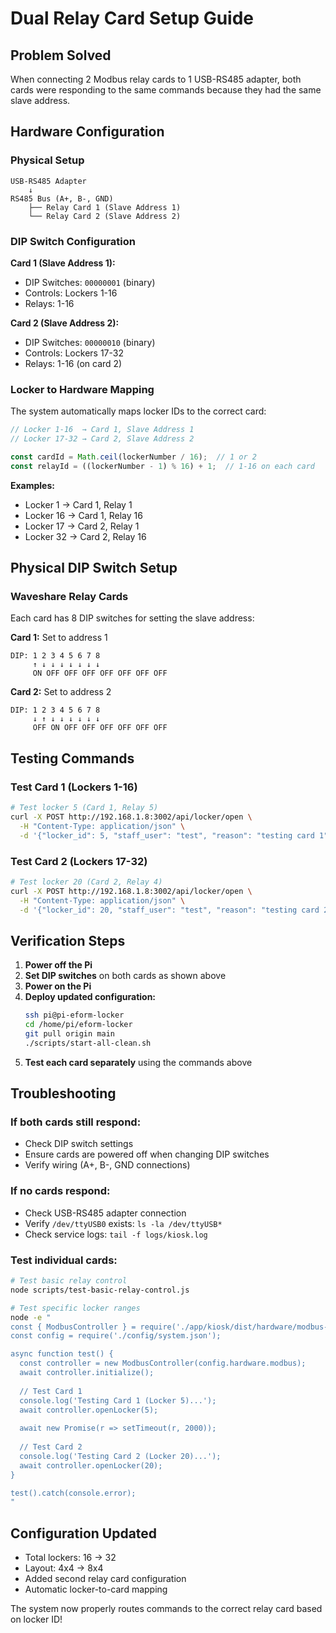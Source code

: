 # Dual Relay Card Setup Guide

## Problem Solved
When connecting 2 Modbus relay cards to 1 USB-RS485 adapter, both cards were responding to the same commands because they had the same slave address.

## Hardware Configuration

### Physical Setup
```
USB-RS485 Adapter
    ↓
RS485 Bus (A+, B-, GND)
    ├── Relay Card 1 (Slave Address 1)
    └── Relay Card 2 (Slave Address 2)
```

### DIP Switch Configuration

**Card 1 (Slave Address 1):**
- DIP Switches: `00000001` (binary)
- Controls: Lockers 1-16
- Relays: 1-16

**Card 2 (Slave Address 2):**
- DIP Switches: `00000010` (binary) 
- Controls: Lockers 17-32
- Relays: 1-16 (on card 2)

### Locker to Hardware Mapping

The system automatically maps locker IDs to the correct card:

```javascript
// Locker 1-16  → Card 1, Slave Address 1
// Locker 17-32 → Card 2, Slave Address 2

const cardId = Math.ceil(lockerNumber / 16);  // 1 or 2
const relayId = ((lockerNumber - 1) % 16) + 1;  // 1-16 on each card
```

**Examples:**
- Locker 1  → Card 1, Relay 1
- Locker 16 → Card 1, Relay 16
- Locker 17 → Card 2, Relay 1
- Locker 32 → Card 2, Relay 16

## Physical DIP Switch Setup

### Waveshare Relay Cards
Each card has 8 DIP switches for setting the slave address:

**Card 1:** Set to address 1
```
DIP: 1 2 3 4 5 6 7 8
     ↑ ↓ ↓ ↓ ↓ ↓ ↓ ↓
     ON OFF OFF OFF OFF OFF OFF OFF
```

**Card 2:** Set to address 2
```
DIP: 1 2 3 4 5 6 7 8
     ↓ ↑ ↓ ↓ ↓ ↓ ↓ ↓
     OFF ON OFF OFF OFF OFF OFF OFF
```

## Testing Commands

### Test Card 1 (Lockers 1-16)
```bash
# Test locker 5 (Card 1, Relay 5)
curl -X POST http://192.168.1.8:3002/api/locker/open \
  -H "Content-Type: application/json" \
  -d '{"locker_id": 5, "staff_user": "test", "reason": "testing card 1"}'
```

### Test Card 2 (Lockers 17-32)
```bash
# Test locker 20 (Card 2, Relay 4)
curl -X POST http://192.168.1.8:3002/api/locker/open \
  -H "Content-Type: application/json" \
  -d '{"locker_id": 20, "staff_user": "test", "reason": "testing card 2"}'
```

## Verification Steps

1. **Power off the Pi**
2. **Set DIP switches** on both cards as shown above
3. **Power on the Pi**
4. **Deploy updated configuration:**
   ```bash
   ssh pi@pi-eform-locker
   cd /home/pi/eform-locker
   git pull origin main
   ./scripts/start-all-clean.sh
   ```
5. **Test each card separately** using the commands above

## Troubleshooting

### If both cards still respond:
- Check DIP switch settings
- Ensure cards are powered off when changing DIP switches
- Verify wiring (A+, B-, GND connections)

### If no cards respond:
- Check USB-RS485 adapter connection
- Verify `/dev/ttyUSB0` exists: `ls -la /dev/ttyUSB*`
- Check service logs: `tail -f logs/kiosk.log`

### Test individual cards:
```bash
# Test basic relay control
node scripts/test-basic-relay-control.js

# Test specific locker ranges
node -e "
const { ModbusController } = require('./app/kiosk/dist/hardware/modbus-controller.js');
const config = require('./config/system.json');

async function test() {
  const controller = new ModbusController(config.hardware.modbus);
  await controller.initialize();
  
  // Test Card 1
  console.log('Testing Card 1 (Locker 5)...');
  await controller.openLocker(5);
  
  await new Promise(r => setTimeout(r, 2000));
  
  // Test Card 2  
  console.log('Testing Card 2 (Locker 20)...');
  await controller.openLocker(20);
}

test().catch(console.error);
"
```

## Configuration Updated
- Total lockers: 16 → 32
- Layout: 4x4 → 8x4
- Added second relay card configuration
- Automatic locker-to-card mapping

The system now properly routes commands to the correct relay card based on locker ID!